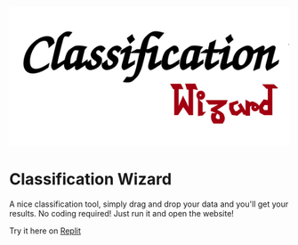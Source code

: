 ![image](Class_logo.png)
# Classification Wizard
A nice classification tool, simply drag and drop your data and you'll get your results. No coding required! Just run it and open the website!

Try it here on [Replit](https://replit.com/@rosariomoscato/classificationwizard)
